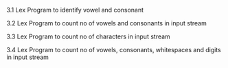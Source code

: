 3.1 Lex Program to identify vowel and consonant

3.2 Lex Program to count no of vowels and consonants in input stream

3.3 Lex Program to count no of characters in input stream

3.4 Lex Program to count no of vowels, consonants, whitespaces and digits in input stream
